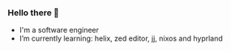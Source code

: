 ### Hello there 👋

- I'm a software engineer
- I’m currently learning: helix, zed editor, jj, nixos and hyprland
